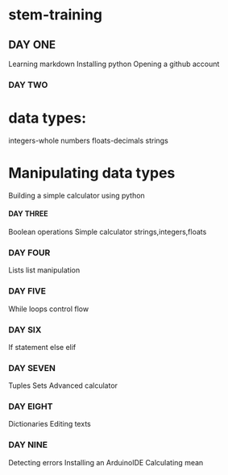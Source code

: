 # stem-training
## DAY ONE

 Learning markdown
Installing python
Opening a github account


### DAY TWO
# data types:
integers-whole numbers
floats-decimals
strings
# Manipulating data types
Building a simple calculator using python


#### DAY THREE

Boolean operations
Simple calculator
strings,integers,floats


### DAY FOUR

Lists
list manipulation


### DAY FIVE

While loops
control flow


### DAY SIX

If statement
else
elif


### DAY SEVEN

Tuples
Sets
Advanced calculator


### DAY EIGHT

Dictionaries
Editing texts


### DAY NINE

Detecting errors
Installing an ArduinoIDE
Calculating mean 
